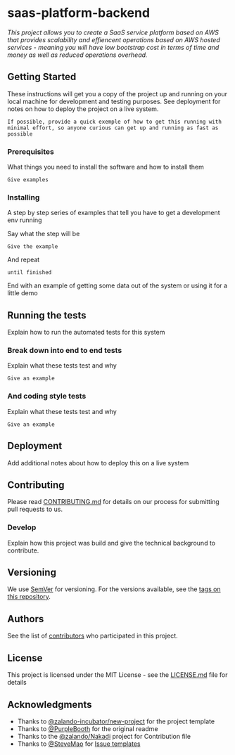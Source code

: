 # saas-platform-backend

_This project allows you to create a SaaS service platform based on AWS that provides scalability and effiencent operations based on AWS hosted services - meaning you will have low bootstrap cost in terms of time and money as well as reduced operations overhead._


## Getting Started

These instructions will get you a copy of the project up and running on your local machine for development and testing purposes. See deployment for notes on how to deploy the project on a live system.

```
If possible, provide a quick exemple of how to get this running with minimal effort, so anyone curious can get up and running as fast as possible 
```

### Prerequisites

What things you need to install the software and how to install them

```
Give examples
```

### Installing

A step by step series of examples that tell you have to get a development env running

Say what the step will be

```
Give the example
```

And repeat

```
until finished
```

End with an example of getting some data out of the system or using it for a little demo

## Running the tests

Explain how to run the automated tests for this system

### Break down into end to end tests

Explain what these tests test and why

```
Give an example
```

### And coding style tests

Explain what these tests test and why

```
Give an example
```

## Deployment

Add additional notes about how to deploy this on a live system


## Contributing

Please read [CONTRIBUTING.md](CONTRIBUTING.md) for details on our process for submitting pull requests to us.

### Develop

Explain how this project was build and give the technical background to contribute.

## Versioning

We use [SemVer](http://semver.org/) for versioning. For the versions available, see the [tags on this repository](https://github.com/denseidel/saas-platform-backend/tags). 

## Authors

See the list of [contributors](CONTRIBUTORS) who participated in this project.

## License

This project is licensed under the MIT License - see the [LICENSE.md](LICENSE.md) file for details

## Acknowledgments

* Thanks to [@zalando-incubator/new-project](https://github.com/zalando-incubator/new-project) for the project template
* Thanks to [@PurpleBooth](https://github.com/PurpleBooth) for the original readme
* Thanks to the [@zalando/Nakadi](https://github.com/zalando/nakadi) project for Contribution file
* Thanks to [@SteveMao](https://github.com/stevemao) for [Issue templates](https://github.com/stevemao/github-issue-templates)
